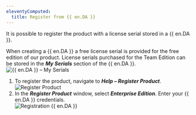 ```yaml
---
eleventyComputed:
  title: Register from {{ en.DA }}
---
```

It is possible to register the product with a license serial stored in a {{ en.DA }}.  

When creating a {{ en.DA }} a free license serial is provided for the free edition of our product. License serials purchased for the Team Edition can be stored in the ***My Serials*** section of the {{ en.DA }}.  
![{{ en.DA }} – My Serials](https://webdevolutions.azureedge.net/docs/en/rdm/mac/clip11014.png) 

1. To register the product, navigate to ***Help – Register Product***.  
![Register Product](https://webdevolutions.azureedge.net/docs/en/rdm/mac/clip11002.png) 
1. In the ***Register Product*** window, select ***Enterprise Edition***. Enter your {{ en.DA }} credentials.  
![Registration {{ en.DA }}](https://webdevolutions.azureedge.net/docs/en/rdm/mac/RdmMac4006.png) 

